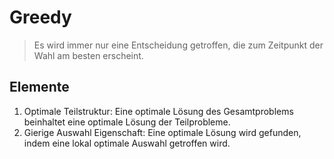 # Greedy

> Es wird immer nur eine Entscheidung getroffen, die zum Zeitpunkt der Wahl am besten erscheint.

## Elemente

1. Optimale Teilstruktur: Eine optimale Lösung des Gesamtproblems beinhaltet eine optimale Lösung der Teilprobleme.
1. Gierige Auswahl Eigenschaft: Eine optimale Lösung wird gefunden, indem eine lokal optimale Auswahl getroffen wird.
